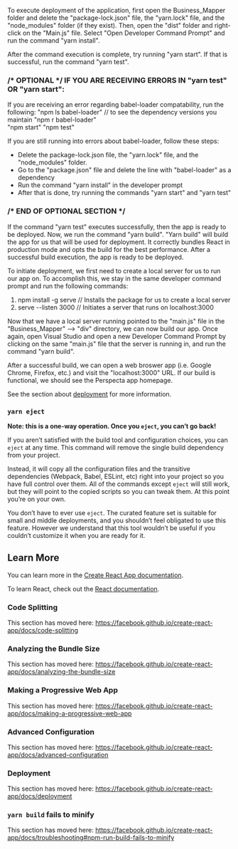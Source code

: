 To execute deployment of the application, first open the Business_Mapper folder and delete the "package-lock.json" file, the "yarn.lock" file, and the "node_modules" folder (if they exist). Then, open the "dist" folder and right-click on the "Main.js" file. Select "Open Developer Command Prompt" and run the command "yarn install". 

After the command execution is complete, try running "yarn start". If that is successful, run the command "yarn test".


### /* OPTIONAL */     IF YOU ARE RECEIVING ERRORS IN "yarn test" OR "yarn start":

If you are receiving an error regarding babel-loader compatability, run the following:
  "npm ls babel-loader"   // to see the dependency versions you maintain
  "npm r babel-loader"    
  "npm start"
  "npm test"
  
  If you are still running into errors about babel-loader, follow these steps: 
  - Delete the package-lock.json file, the "yarn.lock" file, and the "node_modules" folder. 
  - Go to the "package.json" file and delete the line with "babel-loader" as a dependency
  - Run the command "yarn install" in the developer prompt
  - After that is done, try running the commands "yarn start" and "yarn test"
  
  ### /* END OF OPTIONAL SECTION */
  
  
  If the command "yarn test" executes successfully, then the app is ready to be deployed. Now, we run the command "yarn build".
  "Yarn build" will build the app for us that will be used for deployment. It correctly bundles React in production mode and opts 
  the build for the best performance. After a successful build execution, the app is ready to be deployed.
  
  
  To initiate deployment, we first need to create a local server for us to run our app on. To accomplish this, we stay in the 
  same developer command prompt and run the following commands:
  
  1. npm install -g serve     // Installs the package for us to create a local server
  2. serve --listen 3000      // Initiates a server that runs on localhost:3000
    
  
  Now that we have a local server running pointed to the "main.js" file in the "Business_Mapper" --> "div" directory, we can now build 
  our app. Once again, open Visual Studio and open a new Developer Command Prompt by clicking on the same "main.js" file that the server 
  is running in, and run the command "yarn build".
  
  After a successful build, we can open a web broswer app (i.e. Google Chrome, Firefox, etc.) and visit the "localhost:3000" URL.
  If our build is functional, we should see the Perspecta app homepage. 

See the section about [deployment](https://facebook.github.io/create-react-app/docs/deployment) for more information.


### `yarn eject`

**Note: this is a one-way operation. Once you `eject`, you can’t go back!**

If you aren’t satisfied with the build tool and configuration choices, you can `eject` at any time. This command will remove the single build dependency from your project.

Instead, it will copy all the configuration files and the transitive dependencies (Webpack, Babel, ESLint, etc) right into your project so you have full control over them. All of the commands except `eject` will still work, but they will point to the copied scripts so you can tweak them. At this point you’re on your own.

You don’t have to ever use `eject`. The curated feature set is suitable for small and middle deployments, and you shouldn’t feel obligated to use this feature. However we understand that this tool wouldn’t be useful if you couldn’t customize it when you are ready for it.

## Learn More

You can learn more in the [Create React App documentation](https://facebook.github.io/create-react-app/docs/getting-started).

To learn React, check out the [React documentation](https://reactjs.org/).

### Code Splitting

This section has moved here: https://facebook.github.io/create-react-app/docs/code-splitting

### Analyzing the Bundle Size

This section has moved here: https://facebook.github.io/create-react-app/docs/analyzing-the-bundle-size

### Making a Progressive Web App

This section has moved here: https://facebook.github.io/create-react-app/docs/making-a-progressive-web-app

### Advanced Configuration

This section has moved here: https://facebook.github.io/create-react-app/docs/advanced-configuration

### Deployment

This section has moved here: https://facebook.github.io/create-react-app/docs/deployment

### `yarn build` fails to minify

This section has moved here: https://facebook.github.io/create-react-app/docs/troubleshooting#npm-run-build-fails-to-minify

